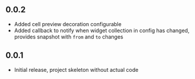 ## 0.0.2

* Added cell preview decoration configurable
* Added callback to notify when widget collection in config has changed, provides snapshot with `from` and `to` changes

## 0.0.1

* Initial release, project skeleton without actual code
